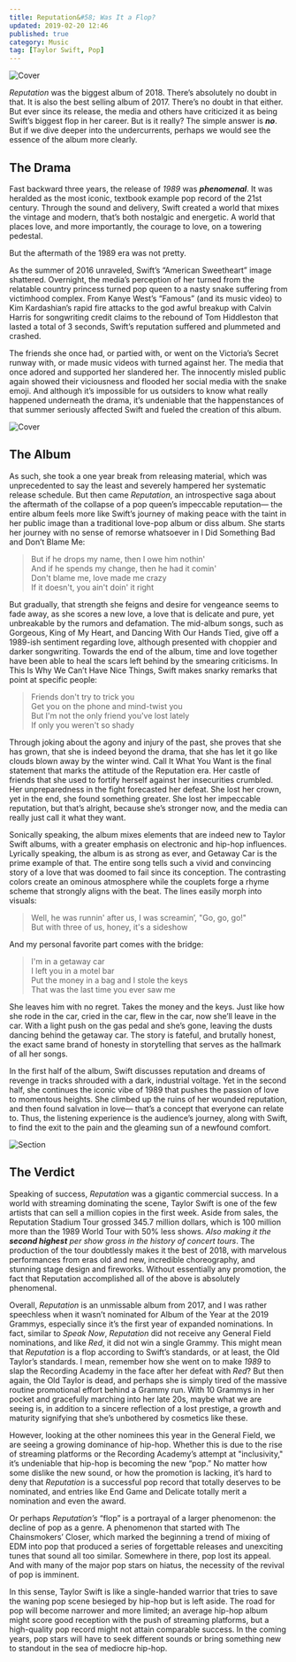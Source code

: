 ```yaml
---
title: Reputation&#58; Was It a Flop?
updated: 2019-02-20 12:46
published: true
category: Music
tag: [Taylor Swift, Pop]
---
```


![Cover](https://static1.squarespace.com/static/55cb5414e4b0c0f75a3e7c4d/t/5a10f17771c10ba5531af53c/1511059918416/taylor-swift-bio1.jpg?format=1000w)

_Reputation_ was the biggest album of 2018. There’s absolutely no doubt in that. It is also the best selling album of 2017. There’s no doubt in that either. But ever since its release, the media and others have criticized it as being Swift’s biggest flop in her career. But is it really? The simple answer is **_no_**. But if we dive deeper into the undercurrents, perhaps we would see the essence of the album more clearly.

<div class="divider"></div>

## The Drama

Fast backward three years, the release of _1989_ was **_phenomenal_**. It was heralded as the most iconic, textbook example pop record of the 21st century. Through the sound and delivery, Swift created a world that mixes the vintage and modern, that’s both nostalgic and energetic. A world that places love, and more importantly, the courage to love, on a towering pedestal. 

But the aftermath of the 1989 era was not pretty.

As the summer of 2016 unraveled, Swift’s “American Sweetheart” image shattered. Overnight, the media’s perception of her turned from the relatable country princess turned pop queen to a nasty snake suffering from victimhood complex. From Kanye West’s “Famous” (and its music video) to Kim Kardashian’s rapid fire attacks to the god awful breakup with Calvin Harris for songwriting credit claims to the rebound of Tom Hiddleston that lasted a total of 3 seconds, Swift’s reputation suffered and plummeted and crashed. 

The friends she once had, or partied with, or went on the Victoria’s Secret runway with, or made music videos with turned against her. The media that once adored and supported her slandered her. The innocently misled public again showed their viciousness and flooded her social media with the snake emoji. And although it’s impossible for us outsiders to know what really happened underneath the drama, it’s undeniable that the happenstances of that summer seriously affected Swift and fueled the creation of this album.

<div class="divider"></div>

![Cover](https://seatgeek.com/tba/wp-content/uploads/2017/08/taylor-swift_promo.png)

## The Album

As such, she took a one year break from releasing material, which was unprecedented to say the least and severely hampered her systematic release schedule. But then came _Reputation_, an introspective saga about the aftermath of the collapse of a pop queen’s impeccable reputation— the entire album feels more like Swift’s journey of making peace with the taint in her public image than a traditional love-pop album or diss album. She starts her journey with no sense of remorse whatsoever in I Did Something Bad and Don’t Blame Me:
> But if he drops my name, then I owe him nothin'   
> And if he spends my change, then he had it comin'   
> Don't blame me, love made me crazy    
> If it doesn't, you ain't doin' it right   

But gradually, that strength she feigns and desire for vengeance seems to fade away, as she scores a new love, a love that is delicate and pure, yet unbreakable by the rumors and defamation. The mid-album songs, such as Gorgeous, King of My Heart, and Dancing With Our Hands Tied, give off a 1989-ish sentiment regarding love, although presented with choppier and darker songwriting. Towards the end of the album, time and love together have been able to heal the scars left behind by the smearing criticisms. In This Is Why We Can’t Have Nice Things, Swift makes snarky remarks that point at specific people:
> Friends don't try to trick you  
> Get you on the phone and mind-twist you   
> But I'm not the only friend you've lost lately  
> If only you weren't so shady  

Through joking about the agony and injury of the past, she proves that she has grown, that she is indeed beyond the drama, that she has let it go like clouds blown away by the winter wind. Call It What You Want is the final statement that marks the attitude of the Reputation era. Her castle of friends that she used to fortify herself against her insecurities crumbled. Her unpreparedness in the fight forecasted her defeat. She lost her crown, yet in the end, she found something greater. She lost her impeccable reputation, but that’s alright, because she’s stronger now, and the media can really just call it what they want.

Sonically speaking, the album mixes elements that are indeed new to Taylor Swift albums, with a greater emphasis on electronic and hip-hop influences. Lyrically speaking, the album is as strong as ever, and Getaway Car is the prime example of that. The entire song tells such a vivid and convincing story of a love that was doomed to fail since its conception. The contrasting colors create an ominous atmosphere while the couplets forge a rhyme scheme that strongly aligns with the beat. The lines easily morph into visuals:
> Well, he was runnin' after us, I was screamin’, "Go, go, go!"   
> But with three of us, honey, it's a sideshow

And my personal favorite part comes with the bridge:
> I'm in a getaway car    
> I left you in a motel bar   
> Put the money in a bag and I stole the keys   
> That was the last time you ever saw me    

She leaves him with no regret. Takes the money and the keys.  Just like how she rode in the car, cried in the car, flew in the car, now she’ll leave in the car. With a light push on the gas pedal and she’s gone, leaving the dusts dancing behind the getaway car. The story is fateful, and brutally honest, the exact same brand of honesty in storytelling that serves as the hallmark of all her songs.

In the first half of the album, Swift discusses reputation and dreams of revenge in tracks shrouded with a dark, industrial voltage. Yet in the second half, she continues the iconic vibe of 1989 that pushes the passion of love to momentous heights. She climbed up the ruins of her wounded reputation, and then found salvation in love— that’s a concept that everyone can relate to. Thus, the listening experience is the audience’s journey, along with Swift, to find the exit to the pain and the gleaming sun of a newfound comfort.

<div class="divider"></div>

![Section](https://www.philly.com/resizer/aDjqN0LW_l-NmG96oVQuPCcpjX8=/1400x0/center/middle/arc-anglerfish-arc2-prod-pmn.s3.amazonaws.com/public/T45JUACWFNFHJLT23COTJZ3K6M.jpg)

## The Verdict

Speaking of success, _Reputation_ was a gigantic commercial success. In a world with streaming dominating the scene, Taylor Swift is one of the few artists that can sell a million copies in the first week. Aside from sales, the Reputation Stadium Tour grossed 345.7 million dollars, which is 100 million more than the 1989 World Tour with 50% less shows. _Also making it the **second highest** per show gross in the history of concert tours_. The production of the tour doubtlessly makes it the best of 2018, with marvelous performances from eras old and new, incredible choreography, and stunning stage design and fireworks. Without essentially any promotion, the fact that Reputation accomplished all of the above is absolutely phenomenal.

Overall, _Reputation_ is an unmissable album from 2017, and I was rather speechless when it wasn’t nominated for Album of the Year at the 2019 Grammys, especially since it’s the first year of expanded nominations. In fact, similar to _Speak Now_, _Reputation_ did not receive any General Field nominations, and like _Red_, it did not win a single Grammy. This might mean that _Reputation_ is a flop according to Swift’s standards, or at least, the Old Taylor’s standards. I mean, remember how she went on to make _1989_ to slap the Recording Academy in the face after her defeat with _Red_? But then again, the Old Taylor is dead, and perhaps she is simply tired of the massive routine promotional effort behind a Grammy run. With 10 Grammys in her pocket and gracefully marching into her late 20s, maybe what we are seeing is, in addition to a sincere reflection of a lost prestige, a growth and maturity signifying that she’s unbothered by cosmetics like these. 

However, looking at the other nominees this year in the General Field, we are seeing a growing dominance of hip-hop. Whether this is due to the rise of streaming platforms or the Recording Academy’s attempt at "inclusivity," it’s undeniable that hip-hop is becoming the new “pop.” No matter how some dislike the new sound, or how the promotion is lacking, it’s hard to deny that _Reputation_ is a successful pop record that totally deserves to be nominated, and entries like End Game and Delicate totally merit a nomination and even the award.

Or perhaps _Reputation’s_ “flop” is a portrayal of a larger phenomenon: the decline of pop as a genre. A phenomenon that started with The Chainsmokers’ Closer, which marked the beginning a trend of mixing of EDM into pop that produced a series of forgettable releases and unexciting tunes that sound all too similar. Somewhere in there, pop lost its appeal. And with many of the major pop stars on hiatus, the necessity of the revival of pop is imminent.

In this sense, Taylor Swift is like a single-handed warrior that tries to save the waning pop scene besieged by hip-hop but is left aside. The road for pop will become narrower and more limited; an average hip-hop album might score good reception with the push of streaming platforms, but a high-quality pop record might not attain comparable success. In the coming years, pop stars will have to seek different sounds or bring something new to standout in the sea of mediocre hip-hop.
